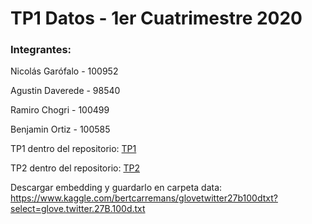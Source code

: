 # TP1 Datos - 1er Cuatrimestre 2020

### Integrantes: 

Nicolás Garófalo - 100952

Agustin Daverede - 98540

Ramiro Chogri - 100499

Benjamin Ortiz - 100585

TP1 dentro del repositorio: [TP1](TP1.ipynb)

TP2 dentro del repositorio: [TP2](TP2.ipynb)

Descargar embedding y guardarlo en carpeta data: https://www.kaggle.com/bertcarremans/glovetwitter27b100dtxt?select=glove.twitter.27B.100d.txt
